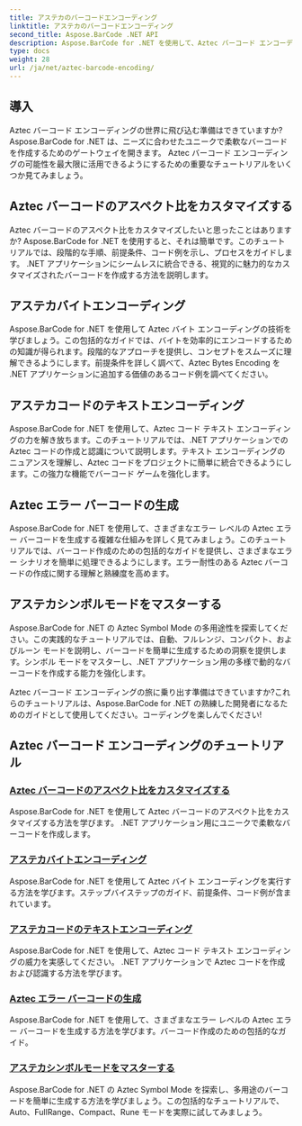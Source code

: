 ```yaml
---
title: アステカのバーコードエンコーディング
linktitle: アステカのバーコードエンコーディング
second_title: Aspose.BarCode .NET API
description: Aspose.BarCode for .NET を使用して、Aztec バーコード エンコーディングの可能性を解き放ちます。アスペクト比をカスタマイズし、テキストでエンコードされたアステカ コードを作成し、シンボル モードをマスターします。
type: docs
weight: 28
url: /ja/net/aztec-barcode-encoding/
---
```


## 導入

Aztec バーコード エンコーディングの世界に飛び込む準備はできていますか? Aspose.BarCode for .NET は、ニーズに合わせたユニークで柔軟なバーコードを作成するためのゲートウェイを開きます。 Aztec バーコード エンコーディングの可能性を最大限に活用できるようにするための重要なチュートリアルをいくつか見てみましょう。

## Aztec バーコードのアスペクト比をカスタマイズする

Aztec バーコードのアスペクト比をカスタマイズしたいと思ったことはありますか? Aspose.BarCode for .NET を使用すると、それは簡単です。このチュートリアルでは、段階的な手順、前提条件、コード例を示し、プロセスをガイドします。 .NET アプリケーションにシームレスに統合できる、視覚的に魅力的なカスタマイズされたバーコードを作成する方法を説明します。

## アステカバイトエンコーディング

Aspose.BarCode for .NET を使用して Aztec バイト エンコーディングの技術を学びましょう。この包括的なガイドでは、バイトを効率的にエンコードするための知識が得られます。段階的なアプローチを提供し、コンセプトをスムーズに理解できるようにします。前提条件を詳しく調べて、Aztec Bytes Encoding を .NET アプリケーションに追加する価値のあるコード例を調べてください。

## アステカコードのテキストエンコーディング

Aspose.BarCode for .NET を使用して、Aztec コード テキスト エンコーディングの力を解き放ちます。このチュートリアルでは、.NET アプリケーションでの Aztec コードの作成と認識について説明します。テキスト エンコーディングのニュアンスを理解し、Aztec コードをプロジェクトに簡単に統合できるようにします。この強力な機能でバーコード ゲームを強化します。

## Aztec エラー バーコードの生成

Aspose.BarCode for .NET を使用して、さまざまなエラー レベルの Aztec エラー バーコードを生成する複雑な仕組みを詳しく見てみましょう。このチュートリアルでは、バーコード作成のための包括的なガイドを提供し、さまざまなエラー シナリオを簡単に処理できるようにします。エラー耐性のある Aztec バーコードの作成に関する理解と熟練度を高めます。

## アステカシンボルモードをマスターする

Aspose.BarCode for .NET の Aztec Symbol Mode の多用途性を探索してください。この実践的なチュートリアルでは、自動、フルレンジ、コンパクト、およびルーン モードを説明し、バーコードを簡単に生成するための洞察を提供します。シンボル モードをマスターし、.NET アプリケーション用の多様で動的なバーコードを作成する能力を強化します。

Aztec バーコード エンコーディングの旅に乗り出す準備はできていますか?これらのチュートリアルは、Aspose.BarCode for .NET の熟練した開発者になるためのガイドとして使用してください。コーディングを楽しんでください!
## Aztec バーコード エンコーディングのチュートリアル
### [Aztec バーコードのアスペクト比をカスタマイズする](./aztec-aspect-ratio-customization/)
Aspose.BarCode for .NET を使用して Aztec バーコードのアスペクト比をカスタマイズする方法を学びます。 .NET アプリケーション用にユニークで柔軟なバーコードを作成します。
### [アステカバイトエンコーディング](./aztec-bytes-encoding/)
Aspose.BarCode for .NET を使用して Aztec バイト エンコーディングを実行する方法を学びます。ステップバイステップのガイド、前提条件、コード例が含まれています。
### [アステカコードのテキストエンコーディング](./aztec-code-text-encoding/)
Aspose.BarCode for .NET を使用して、Aztec コード テキスト エンコーディングの威力を実感してください。 .NET アプリケーションで Aztec コードを作成および認識する方法を学びます。
### [Aztec エラー バーコードの生成](./aztec-error-level-example/)
Aspose.BarCode for .NET を使用して、さまざまなエラー レベルの Aztec エラー バーコードを生成する方法を学びます。バーコード作成のための包括的なガイド。
### [アステカシンボルモードをマスターする](./aztec-symbol-mode-example/)
Aspose.BarCode for .NET の Aztec Symbol Mode を探索し、多用途のバーコードを簡単に生成する方法を学びましょう。この包括的なチュートリアルで、Auto、FullRange、Compact、Rune モードを実際に試してみましょう。